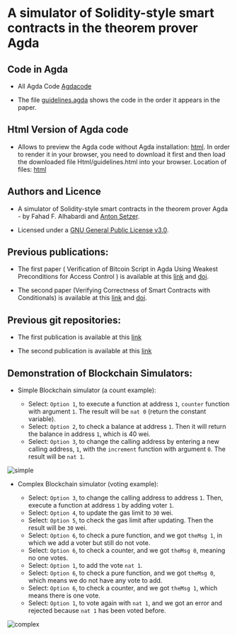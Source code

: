 # A simulator of Solidity-style smart contracts in the theorem prover Agda

## Code in Agda
* All Agda Code
  [Agdacode](/Agdacode/) 

  
* The file  [guidelines.agda](Agdacode/guidelines.agda/) shows the code in the order it appears in the paper.

## Html Version of Agda code 
* Allows to preview the Agda code without Agda installation: [html](https://). In order to render it in your browser, you need to download it first and then load the downloaded file Html/guidelines.html into your browser. Location of files: [html](/Html/guidelines.html)

## Authors and Licence
* A simulator of Solidity-style smart contracts in the theorem prover Agda - by 
 Fahad F. Alhabardi and [Anton Setzer](https://www.cs.swan.ac.uk/~csetzer/).
 
 
* Licensed under a [GNU General Public License v3.0](https://www.gnu.org/licenses/gpl-3.0.en.html).
 
## Previous publications:
 
* The first paper ( Verification of Bitcoin Script in Agda Using Weakest Preconditions for Access Control
) is available at this [link](https://doi.org/10.4230/LIPIcs.TYPES.2021.1) and [doi](https://doi.org/10.4230/LIPIcs.TYPES.2021.1).
 
* The second paper (Verifying Correctness of Smart Contracts with Conditionals) is available at this [link](https://ieeexplore.ieee.org/abstract/document/10087054) and [doi](http://dx.doi.org/10.1109/iGETblockchain56591.2022.10087054).
 
## Previous git repositories:
 
* The first publication is available at this [link](https://github.com/fahad1985lab/Smart--Contracts--Verification--With--Agda)

* The second publication is available at this  [link](https://github.com/fahad1985lab/Verifying--Correctness--of-Smart--Contracts--with--Conditionals)
 

## Demonstration of Blockchain Simulators: 

* Simple Blockchain simulator (a count example):

    * Select: `Option 1`, to execute a function at address `1`, `counter` function with argument `1`. The result will be `nat 0` (return the constant variable). 
    * Select: `Option 2`, to check a balance at address `1`. Then it will return the balance in address `1`, which is 40 wei.
    * Select: `Option 3`, to change the calling address by entering a new calling address, `1`, with the `increment` function with argument `0`. The result will be `nat 1`.
      
![simple](https://github.com/fahad1985lab/A_simulator_of_Solidity-style_smart_contracts_in_the_theorem_prover_Agda/assets/77390330/f0c73ffc-206b-4e34-94c9-6e0ffce48041)




* Complex Blockchain simulator (voting example): 

    * Select: `Option 3`, to change the calling address to address `1`. Then, execute a function at address `1` by adding voter `1`.  
    * Select: `Option 4`, to update the gas limit to `30` wei.
    * Select: `Option 5`, to check the gas limit after updating. Then the result will be `30` wei.  
    * Select: `Option 6`, to check a pure function, and we got `theMsg 1`, in which we add a voter but still do not vote.
    * Select: `Option 6`, to check a counter, and we got `theMsg 0`, meaning no one votes.
    * Select: `Option 1`, to add the vote `nat 1`.
    * Select: `Option 6`, to check a pure function, and we got `theMsg 0`, which means we do not have any vote to add.
    * Select: `Option 6`, to check a counter, and we got `theMsg 1`, which means there is one vote.
    * Select: `Option 1`, to vote again with `nat 1`, and we got an error and rejected because `nat 1` has been voted before.

![complex](https://github.com/fahad1985lab/A_simulator_of_Solidity-style_smart_contracts_in_the_theorem_prover_Agda/assets/77390330/d6cb0308-4861-4ced-acc7-efb08bc6ad0c)

